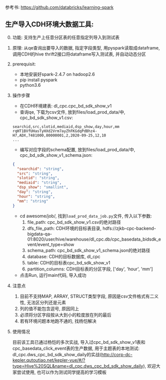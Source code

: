 参考书: https://github.com/databricks/learning-spark



## 生产导入CDH环境大数据工具:
0. 功能: 支持生产上任意分区表的任意指定列导入到测试表
1. 原理: 从qe查询出要导入的数据, 指定字段类型, 用pyspark读取成dataframe, 调用CDH的hive thrift2接口将dataframe写入测试表, 并自动动态分区
2. prerequisit: 
    * 本地安装好spark-2.4.7 on hadoop2.6
    * pip install pyspark
    * python3.6
3. 操作步骤
    * 在CDH环境建表: dl_cpc.cpc_bd_sdk_show_v1
    * 查询qe, 下载为csv文件, 放到files/load_prod_data/中, cpc_bd_sdk_show_v1.csv:
    
    ```csv
    searchid,src,slotid,mediaid,dsp_show,day,hour,mm
    rqHT1BVfUHasTyHXd2Vrm7ayZhFKGdqPdBhz4-H7,ADX,7481000,80000001,2,2020-09-25,12,10
    ...
    ```
    
    * 编写对应字段的schema配置, 放到files/load_prod_data/中, cpc_bd_sdk_show_v1_schema.json:
    ```json
    {
      "searchid": "string",
      "src": "string",
      "slotid": "string",
      "mediaid": "string",
      "dsp_show": "smallint",
      "day": "string",
      "hour": "string",
      "mm": "string"
    }
    ```
    * cd awesome/job/, 找到`load_prod_data_job.py`文件, 传入以下参数:
        1. file_path: cpc_bd_sdk_show_v1.csv的绝对路径
        2. dfs_file_path: CDH环境的目标表目录, hdfs://zjkb-cpc-backend-bigdata-qa-01:8020/user/hive/warehouse/dl_cpc.db/cpc_basedata_bidsdk_event/event_type=show
        3. schema_path: cpc_bd_sdk_show_v1_schema.json的绝对路径
        4. database: CDH的目标数据库, dl_cpc
        5. table: CDH的目标表cpc_bd_sdk_show_v1
        6. partition_columns: CDH目标表的分区字段, ['day', 'hour', 'mm']
    * 点击Run, 运行main代码, 导入成功
4. 注意点
    1. 目前不支持MAP, ARRAY, STRUCT类型字段, 原因是csv文件格式有二义性, 无法区分列还是元素
    2. 列的值不能包含逗号, 原因同上
    3. 必须将分区字段按从大到小的粒度放在列的最后
    4. 若有环境问题本地跑不通的, 找杨恺解决
    
5. 使用情况
    
    目前该工具已通过杨恺的多次实战, 导入过cpc_bd_sdk_show_v1表和cpc_basedata_click_event表的生产数据, 用于主题表的本地测试: dl_cpc.dws_cpc_bd_sdk_show_daily的实战(http://corp-dc-kepler.qutoutiao.net/kepler-vue/#/?type=Hive%20SQL&name=dl_cpc.dws_cpc_bd_sdk_show_daily), 欢迎大家尝试使用, 也可以作为测试同学提高的学习模板
